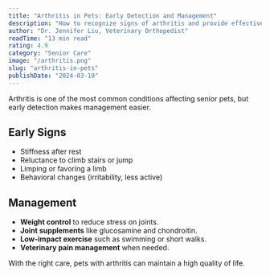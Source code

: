 ```yaml
---
title: "Arthritis in Pets: Early Detection and Management"
description: "How to recognize signs of arthritis and provide effective pain management for aging pets"
author: "Dr. Jennifer Liu, Veterinary Orthopedist"
readTime: "13 min read"
rating: 4.9
category: "Senior Care"
image: "/arthritis.png"
slug: "arthritis-in-pets"
publishDate: "2024-03-10"
---
```


Arthritis is one of the most common conditions affecting senior pets, but early detection makes management easier.

## Early Signs
- Stiffness after rest  
- Reluctance to climb stairs or jump  
- Limping or favoring a limb  
- Behavioral changes (irritability, less active)  

## Management
- **Weight control** to reduce stress on joints.  
- **Joint supplements** like glucosamine and chondroitin.  
- **Low-impact exercise** such as swimming or short walks.  
- **Veterinary pain management** when needed.  

With the right care, pets with arthritis can maintain a high quality of life.
